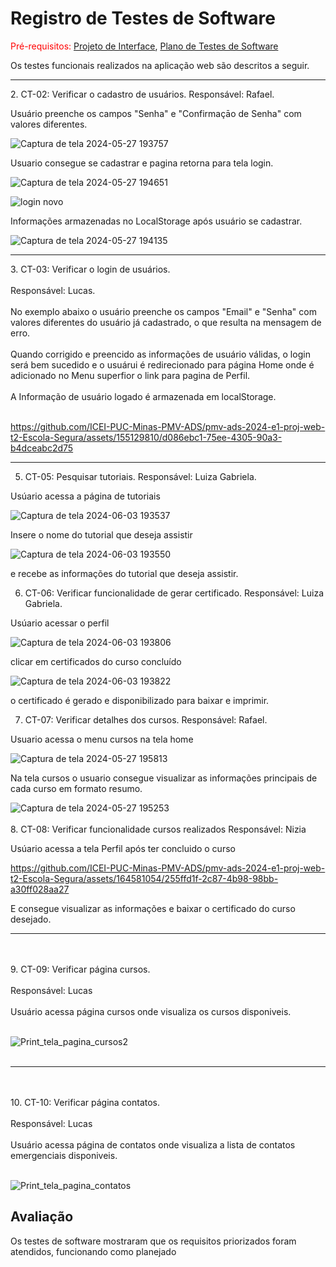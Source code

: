# Registro de Testes de Software

<span style="color:red">Pré-requisitos: <a href="3-Projeto de Interface.md"> Projeto de Interface</a></span>, <a href="8-Plano de Testes de Software.md"> Plano de Testes de Software</a>

Os testes funcionais realizados na aplicação web são descritos a seguir.

<hr>
2. CT-02: Verificar o cadastro de usuários.
Responsável: Rafael.

Usuário preenche os campos "Senha" e "Confirmaçāo de Senha" com valores diferentes.

![Captura de tela 2024-05-27 193757](https://github.com/ICEI-PUC-Minas-PMV-ADS/pmv-ads-2024-e1-proj-web-t2-Escola-Segura/assets/164248210/1cfd7bd4-b107-4803-899d-0fa83e5223eb)


Usuario consegue se cadastrar e pagina retorna para tela login.

![Captura de tela 2024-05-27 194651](https://github.com/ICEI-PUC-Minas-PMV-ADS/pmv-ads-2024-e1-proj-web-t2-Escola-Segura/assets/164248210/57c2dafe-7650-482d-b8dc-146c7f135225)


![login novo](https://github.com/ICEI-PUC-Minas-PMV-ADS/pmv-ads-2024-e1-proj-web-t2-Escola-Segura/assets/164248210/62859c8f-cec0-40d7-a14c-029b83f7970d)


Informações armazenadas no LocalStorage após usuário se cadastrar.

![Captura de tela 2024-05-27 194135](https://github.com/ICEI-PUC-Minas-PMV-ADS/pmv-ads-2024-e1-proj-web-t2-Escola-Segura/assets/164248210/10a8d179-a3c2-4ca6-b2f4-b644330ac0d4)

<hr>
3. CT-03: Verificar o login de usuários.
<br><br>
Responsável: Lucas.
<br><br>
No exemplo abaixo o usuário preenche os campos "Email" e "Senha" com valores diferentes do usuário já cadastrado, o que resulta na mensagem de erro.
<br><br>
Quando corrigido e preencido as informações de usuário válidas, o login será bem sucedido e o usuárui é redirecionado para página Home onde é adicionado no Menu superfior o link para pagina de Perfil.
<br><br>
A Informação de usuário logado é armazenada em localStorage.
<br><br>


https://github.com/ICEI-PUC-Minas-PMV-ADS/pmv-ads-2024-e1-proj-web-t2-Escola-Segura/assets/155129810/d086ebc1-75ee-4305-90a3-b4dceabc2d75


<hr>

5. CT-05: Pesquisar tutoriais. Responsável: Luiza Gabriela.

Usúario acessa a página de tutoriais

![Captura de tela 2024-06-03 193537](https://github.com/ICEI-PUC-Minas-PMV-ADS/pmv-ads-2024-e1-proj-web-t2-Escola-Segura/assets/164196514/95ba6003-1d6a-4eb9-9e80-b3c60a88d38b)

Insere o nome do tutorial que deseja assistir

![Captura de tela 2024-06-03 193550](https://github.com/ICEI-PUC-Minas-PMV-ADS/pmv-ads-2024-e1-proj-web-t2-Escola-Segura/assets/164196514/3d977c4a-ba62-415d-bed0-b656f8923885)

e recebe as informações do tutorial que deseja assistir.

6. CT-06: Verificar funcionalidade de gerar certificado. Responsável: Luiza Gabriela.

Usúario acessar o perfil

![Captura de tela 2024-06-03 193806](https://github.com/ICEI-PUC-Minas-PMV-ADS/pmv-ads-2024-e1-proj-web-t2-Escola-Segura/assets/164196514/9b72e684-78f0-46f8-af25-0e4e1818e22a)

clicar em certificados do curso concluído

![Captura de tela 2024-06-03 193822](https://github.com/ICEI-PUC-Minas-PMV-ADS/pmv-ads-2024-e1-proj-web-t2-Escola-Segura/assets/164196514/8ebb351c-a6c6-49b9-9f1d-9fea286f9fd3)

o certificado é gerado e disponibilizado para baixar e imprimir.

7. CT-07: Verificar detalhes dos cursos. Responsável: Rafael.

Usuario acessa o menu cursos na tela home

![Captura de tela 2024-05-27 195813](https://github.com/ICEI-PUC-Minas-PMV-ADS/pmv-ads-2024-e1-proj-web-t2-Escola-Segura/assets/164248210/505c7b56-938c-4369-804e-39fff15e3368)

Na tela cursos o usuario consegue visualizar as informações principais de cada curso em formato resumo.


![Captura de tela 2024-05-27 195253](https://github.com/ICEI-PUC-Minas-PMV-ADS/pmv-ads-2024-e1-proj-web-t2-Escola-Segura/assets/164248210/8b9eb92c-d7aa-4b75-8fa5-2b31432b55da)
<br>
<br>
8. CT-08: Verificar funcionalidade cursos realizados
Responsável: Nizia

Usúario acessa a tela Perfil após ter concluido o curso


https://github.com/ICEI-PUC-Minas-PMV-ADS/pmv-ads-2024-e1-proj-web-t2-Escola-Segura/assets/164581054/255ffd1f-2c87-4b98-98bb-a30ff028aa27

E consegue visualizar as informações e baixar o certificado do curso desejado.
<hr>
<br><br>
9. CT-09: Verificar página cursos.
<br><br>
Responsável: Lucas
<br><br>
Usuário acessa página cursos onde visualiza os cursos disponiveis.
<br><br>

![Print_tela_pagina_cursos2](https://github.com/ICEI-PUC-Minas-PMV-ADS/pmv-ads-2024-e1-proj-web-t2-Escola-Segura/assets/155129810/188a1f0c-2df4-4cce-a603-46a28594af01)
<br>
<br>
<hr>
<br><br>
10. CT-10: Verificar página contatos.
<br><br>
Responsável: Lucas
<br><br>
Usuário acessa página de contatos onde visualiza a lista de contatos emergenciais disponiveis.
<br><br>

![Print_tela_pagina_contatos](https://github.com/ICEI-PUC-Minas-PMV-ADS/pmv-ads-2024-e1-proj-web-t2-Escola-Segura/assets/155129810/a16799c6-e6e7-456c-9e4d-1500ab31531a)


## Avaliação

Os testes de software mostraram que os requisitos priorizados foram atendidos, funcionando como planejado

